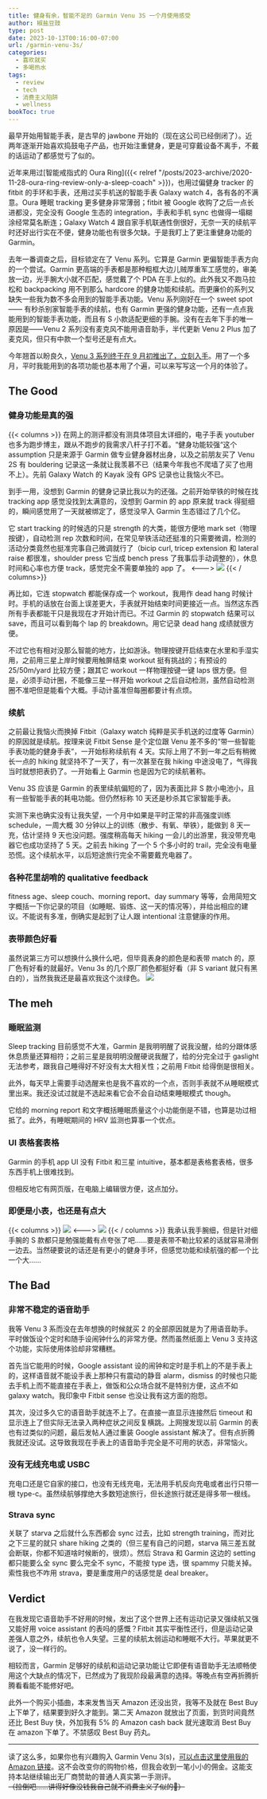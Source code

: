 ```yaml
---
title: 健身有余，智能不足的 Garmin Venu 3S 一个月使用感受
author: 椒盐豆豉
type: post
date: 2023-10-13T00:16:00-07:00
url: /garmin-venu-3s/
categories:
  - 喜欢就买
  - 多喝热水
tags:
  - review
  - tech
  - 消费主义陷阱
  - wellness
bookToc: true
---
```


最早开始用智能手表，是古早的 jawbone 开始的（现在这公司已经倒闭了）。近两年逐渐开始喜欢捣鼓电子产品，也开始注重健身，更是可穿戴设备不离手，不戴的话运动了都感觉亏了似的。

近年来用过[智能戒指式的 Oura Ring]({{< relref "/posts/2023-archive/2020-11-28-oura-ring-review-only-a-sleep-coach" >}})，也用过偏健身 tracker 的 fitbit 的手环和手表，还用过买手机送的智能手表 Galaxy watch 4，各有各的不满意。Oura 睡眠 tracking 更多健身非常薄弱；fitbit 被 Google 收购了之后一点长进都没，完全没有 Google 生态的 integration，手表和手机 sync 也做得一塌糊涂经常莫名断连；Galaxy Watch 4 跟自家手机联通性倒很好，无奈一天的续航平时还好出行实在不便，健身功能也有很多欠缺。于是我盯上了更注重健身功能的 Garmin。

去年一番调查之后，目标锁定在了 Venu 系列。它算是 Garmin 更偏智能手表方向的一个尝试。Garmin 更高端的手表都是那种粗框大边儿贼厚重军工感觉的，审美放一边，光手腕大小就不匹配，感觉戴了个 PDA 在手上似的。此外我又不跑马拉松和 backpacking 用不到那么 hardcore 的健身功能和续航。而更廉价的系列又缺失一些我为数不多会用到的智能手表功能。Venu 系列刚好在一个 sweet spot —— 有秒杀别家智能手表的续航，也有 Garmin 更强的健身功能，还有一点点我能用到的智能手表功能，而且有 S 小款适配更细的手腕。没有在去年下手的唯一原因是——Venu 2 系列没有麦克风不能用语音助手，半代更新 Venu 2 Plus 加了麦克风，但只有中款一个型号还是有点大。

今年翘首以盼良久，[Venu 3 系列终于在 9 月初推出了，立刻入手](https://amzn.to/3EvHQjj)。用了一个多月，平时我能用到的各项功能也基本用了个遍，可以来写写这一个月的体验了。

<!--more-->

## The Good
### 健身功能是真的强
{{< columns >}}
在网上的测评都没有测具体项目太详细的，电子手表 youtuber 也多为跑步博主，跟从不跑步的我需求八杆子打不着。“健身功能较强“这个 assumption 只是来源于 Garmin 做专业健身器材出身，以及之前朋友买了 Venu 2S 有 bouldering 记录这一条就让我羡慕不已（结果今年我也不爬墙了买了也用不上）。先前 Galaxy Watch 的 Kayak 没有 GPS 记录也让我恼火不已。

到手一用，没想到 Garmin 的健身记录比我以为的还强。之前开始举铁的时候在找 tracking app 感觉没找到太满意的，没想到  Garmin 的 app 原来就 track 得挺细的，瞬间感觉用了一天就被绑定了，感觉没早入 Garmin 生态错过了几个亿。

它 start tracking 的时候选的只是 strength 的大类，能很方便地 mark set（物理按键），自动检测 rep 次数和时间，在常见举铁活动还挺准的只需要微调，检测的活动分类竟然也挺准完事自己微调就行了（bicip curl, tricep extension 和 lateral raise 都很准，shoulder press 它当成 bench press 了我事后手动调整的），休息时间和心率也方便 track，感觉完全不需要单独的 app 了。
<--->
![](https://media.douchi.space/douchi/media_attachments/files/111/031/068/526/696/798/original/0cd2640d38fd2fd0.png)
{{< / columns>}}

再比如，它连 stopwatch 都能保存成一个 workout，我用作 dead hang 时候计时。手机的话放在台面上误差更大，手表就开始结束时间更接近一点。当然这东西所有手表都能干只是我现在才开始计而已。不过 Garmin 的 stopwatch 结果可以 save，而且可以看到每个 lap 的 breakdown。用它记录 dead hang 成绩就很方便。

不过它也有相对没那么智能的地方，比如游泳。物理按键开启结束在水里和手湿实用，之前用三星上岸时候要用触屏结束 workout 挺有挑战的；有预设的 25/50m/yard 比较方便；跟其它 workout 一样物理按键一键 laps 很方便。但是，必须手动计圈，不能像三星一样开始 workout 之后自动检测，虽然自动检测圈不准吧但是能看个大概。手动计虽准但每圈都要计有点烦。

### 续航
之前最让我恼火而换掉 Fitbit（Galaxy watch 纯粹是买手机送的过度等 Garmin）的原因就是续航。按理来说 Fitbit Sense 是个定位跟 Venu 差不多的“带一些智能手表功能的健身手表”，一开始标称续航有 4 天。实际上用了不到一年之后有稍微长一点的 hiking 就坚持不了一天了，有一次甚至在我 hiking 中途没电了，气得我当时就想把表扔了。一开始看上 Garmin 也是因为它的续航著称。

Venu 3S 应该是 Garmin 的表里续航偏短的了，因为表面比非 S 款小电池小，且有一些智能手表的耗电功能。但仍然标称 10 天还是秒杀其它家智能手表。

实测下来也确实没有让我失望，一个月中如果是平时正常的非高强度训练 schedule，一周大概 30 分钟以上的训练（散步、有氧、举铁），能做到 8 天一充，估计坚持 9 天也没问题。强度稍高每天 hiking 一会儿的出游里，我没带充电器它也成功坚持了 5 天。之前去 hiking 了一个 5 个多小时的 trail，完全没有电量恐慌。这个续航水平，以后短途旅行完全不需要戴充电器了。

### 各种花里胡哨的 qualitative feedback
fitness age、sleep couch、morning report、day summary 等等，会用简短文字概括一下你记录的项目（如睡眠、锻炼、这一天的情况等），并给出相应的建议。不能说有多准，倒确实是起到了让人跟 intentional 注意健康的作用。

### 表带颜色好看
虽然说第三方可以想换什么换什么吧，但毕竟表身的颜色是和表带 match 的，原厂色有好看的就最好。Venu 3s 的几个原厂颜色都挺好看（非 S variant 就只有黑白的），当然我我还是最喜欢我这个淡绿色。
![](https://media.douchi.space/douchi/media_attachments/files/111/229/909/977/327/043/original/84dfd85317cdba81.png)

## The meh
### 睡眠监测
Sleep tracking 目前感觉不大准，Garmin 是我明明醒了说我没醒，给的分跟体感休息质量还算相符；之前三星是我明明没醒硬说我醒了，给的分完全过于 gaslight 无法参考，跟我自己睡得好不好没有太大相关性；之前用 Fitbit 给得倒是很相关。

此外，每天早上需要手动选醒来也是我不喜欢的一个点，否则手表就不从睡眠模式里出来。我还没试过就是不选起来看它会不会自动结束睡眠模式 though。

它给的 morning report 和文字概括睡眠质量这个小功能倒是不错，也算是功过相抵了。此外，有睡眠期间的 HRV 监测也算事一个优点。

### UI 表格套表格
Garmin 的手机 app UI 没有 Fitbit 和三星 intuitive，基本都是表格套表格，很多东西手机上很难找到。

但相反地它有网页版，在电脑上编辑很方便，这点加分。

### 即便是小表，也还是有点大
{{< columns >}}
![](https://media.douchi.space/douchi/media_attachments/files/111/026/620/710/334/617/original/d806f7e40d200c5f.jpeg)
<--->
![](https://media.cmx.edu.kg/media_attachments/files/111/073/072/691/965/860/original/1941351f4b5d2e8e.jpeg)
{{< / columns >}}
我承认我手腕细，但是针对细手腕的 S 款都只是勉强能戴有点夸张了吧……要是表带不勒比较紧的话就容易滑倒一边去。当然硬要说的话还是有更小的健身手环，但感觉功能和续航强的都一个比一个大……

## The Bad
### 非常不稳定的语音助手
我等 Venu 3 系而没在去年想换的时候就买 2 的全部原因就是为了用语音助手。平时做饭设个定时和随手设闹钟什么的非常方便。然而虽然纸面上 Venu 3 支持这个功能，实际使用体验却非常糟糕。

首先当它能用的时候，Google assistant 设的闹钟和定时是手机上的不是手表上的，这样语音就不能设手表上那种只有震动的静音 alarm，dismiss 的时候也只能去手机上而不能直接在手表上，做饭和公众场合就不是特别方便，这点不如 galaxy watch。我印象中 Fitbit sense 也没让我有这方面的抱怨。

其次，没过多久它的语音助手就连不上了。在直接一直显示连接然后 timeout 和显示连上了但实际无法录入两种症状之间反复横跳。上网搜发现以前 Garmin 的表也有过类似的问题，最后发帖人通过重装 Google assistant 解决了。但有点折腾我就还没试。这导致我现在手表上的语音助手完全是不可用的状态，非常恼火。

### 没有无线充电或 USBC
充电口还是它自家的接口，也没有无线充电，无法用手机反向充电或者出行只带一根 type-c。虽然续航够撑绝大多数短途旅行，但长途旅行就还是得多带一根线。

### Strava sync
关联了 starva 之后就什么东西都会 sync 过去，比如 strength training，而对比之下三星的就只 share hiking 之类的（但三星有自己的问题，starva 隔三差五就会断联，你都不知道啥时候断的，很烦）。然后 Strava 和 Garmin 这边的 setting 都只能要么全 sync 要么完全不 sync，不能按 type 选，很 spammy 只能关掉。索性我也不咋用 strava，要是重度用户的话感觉是 deal breaker。

## Verdict
在我发现它语音助手不好用的时候，发出了这个世界上还有运动记录又强续航又强又能好用 voice assistant 的表吗的感慨？Fitbit 其实平衡性还行，但是运动记录差强人意之外，续航也令人失望。三星的续航太弱运动和睡眠不大行。苹果就更不说了，没一样行的。

相较而言，Garmin 足够好的续航和运动记录功能让它即便有语音助手无法顺畅使用这个大缺点的情况下，已然成为了我现阶段最满意的选择。等晚点有空再折腾折腾看看能不能修好吧。

此外一个购买小插曲，本来发售当天 Amazon 还没出货，我等不及就在 Best Buy 上下单了，结果要到好久才能到。第二天 Amazon 就放出了页面，到货时间竟然还比 Best Buy 快，外加我有 5% 的 Amazon cash back 就光速取消 Best Buy 在 amazon 下单了。不禁感叹 Best Buy 药丸。

---

读了这么多，如果你也有兴趣购入 Garmin Venu 3(s)，[可以点击这里使用我的 Amazon 链接](https://amzn.to/3EvHQjj)。这不会改变你的购物价格，但我会收到一笔小小的佣金。这能支持本站继续输出无厂商赞助的普通人真实第一手测评。\
~~（拉倒吧……讲得好像没钱我自己就不消费主义了似的🤣）~~


